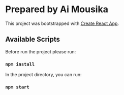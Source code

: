 # Prepared by Ai Mousika

This project was bootstrapped with [Create React App](https://github.com/facebook/create-react-app).

## Available Scripts

Before run the project please run:

### `npm install`

In the project directory, you can run:

### `npm start`

